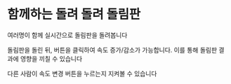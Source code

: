 # 함께하는 돌려 돌려 돌림판

여러명이 함께 실시간으로 돌림판을 돌려봅니다

돌림판을 돌린 뒤, 버튼을 클릭하여 속도 증가/감소가 가능합니다. 이를 통해 돌림판 결과에 영향을 끼칠 수 있습니다

다른 사람이 속도 변경 버튼을 누르는지 지켜볼 수 있습니다
